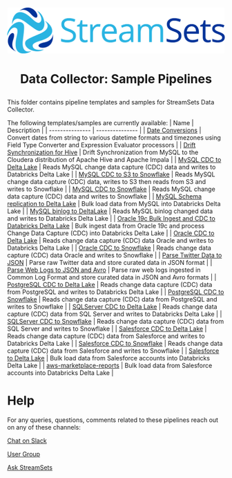 ![StreamSets Logo](../../images/Full%20Color%20Transparent.png)

<h1><p align="center">Data Collector: Sample Pipelines</p></h1>

This folder contains pipeline templates and samples for StreamSets Data Collector.

The following templates/samples are currently available:
| Name            | Description     |
| --------------- | --------------- |
| [Date Conversions](./pipelines/Date%20Conversions) | Convert dates from string to various datetime formats and timezones using Field Type Converter and Expression Evaluator processors |
| [Drift Synchronization for Hive](./pipelines/Drift%20Synchronization%20for%20Hive) | Drift Synchronization from MySQL to the Cloudera distribution of Apache Hive and Apache Impala |
| [MySQL CDC to Delta Lake](./pipelines/MySQL%20CDC%20to%20Delta%20Lake) | Reads MySQL change data capture (CDC) data and writes to Databricks Delta Lake |
| [MySQL CDC to S3 to Snowflake](./pipelines/MySQL%20CDC%20to%20S3%20to%20Snowflake) | Reads MySQL change data capture (CDC) data, writes to S3 then reads from S3 and writes to Snowflake |
| [MySQL CDC to Snowflake](./pipelines/MySQL%20CDC%20to%20Snowflake) | Reads MySQL change data capture (CDC) data and writes to Snowflake |
| [MySQL Schema replication to Delta Lake](./pipelines/MySQL%20Schema%20replication%20to%20Delta%20Lake) | Bulk load data from MySQL into Databricks Delta Lake |
| [MySQL binlog to DeltaLake](./pipelines/MySQL%20binlog%20to%20DeltaLake) | Reads MySQL binlog changed data and writes to Databricks Delta Lake |
| [Oracle 19c Bulk Ingest and CDC to Databricks Delta Lake](./pipelines/Oracle%2019c%20Bulk%20Ingest%20and%20CDC%20to%20Databricks%20Delta%20Lake) | Bulk ingest data from Oracle 19c and process Change Data Capture (CDC) into Databricks Delta Lake |
| [Oracle CDC to Delta Lake](./pipelines/Oracle%20CDC%20to%20Delta%20Lake) | Reads change data capture (CDC) data Oracle and writes to Databricks Delta Lake |
| [Oracle CDC to Snowflake](./pipelines/Oracle%20CDC%20to%20Snowflake) | Reads change data capture (CDC) data Oracle and writes to Snowflake |
| [Parse Twitter Data to JSON](./pipelines/Parse%20Twitter%20Data%20to%20JSON) | Parse raw Twitter data and store curated data in JSON format |
| [Parse Web Logs to JSON and Avro](./pipelines/Parse%20Web%20Logs%20to%20JSON%20and%20Avro) | Parse raw web logs ingested in Common Log Format and store curated data in JSON and Avro formats |
| [PostgreSQL CDC to Delta Lake](./pipelines/PostgreSQL%20CDC%20to%20Delta%20Lake) | Reads change data capture (CDC) data from PostgreSQL and writes to Databricks Delta Lake |
| [PostgreSQL CDC to Snowflake](./pipelines/PostgreSQL%20CDC%20to%20Snowflake) | Reads change data capture (CDC) data from PostgreSQL and writes to Snowflake |
| [SQLServer CDC to Delta Lake](./pipelines/SQLServer%20CDC%20to%20Delta%20Lake) | Reads change data capture (CDC) data from SQL Server and writes to Databricks Delta Lake |
| [SQLServer CDC to Snowflake](./pipelines/SQLServer%20CDC%20to%20Snowflake) | Reads change data capture (CDC) data from SQL Server and writes to Snowflake |
| [Salesforce CDC to Delta Lake](./pipelines/Salesforce%20CDC%20to%20Delta%20Lake) | Reads change data capture (CDC) data from Salesforce and writes to Databricks Delta Lake |
| [Salesforce CDC to Snowflake](./pipelines/Salesforce%20CDC%20to%20Snowflake) | Reads change data capture (CDC) data from Salesforce and writes to Snowflake |
| [Salesforce to Delta Lake](./pipelines/Salesforce%20to%20Delta%20Lake) | Bulk load data from Salesforce accounts into Databricks Delta Lake |
| [aws-marketplace-reports](./pipelines/aws-marketplace-reports) | Bulk load data from Salesforce accounts into Databricks Delta Lake |

# Help

For any queries, questions, comments related to these pipelines reach out on any of these channels:

[Chat on Slack](https://streamsetters-slack.herokuapp.com/)

[User Group](https://groups.google.com/a/streamsets.com/d/forum/sdc-user)

[Ask StreamSets](https://ask.streamsets.com/questions/)
